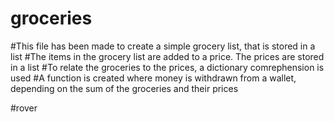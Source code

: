 # groceries
#This file has been made to create a simple grocery list, that is stored in a list
#The items in the grocery list are added to a price. The prices are stored in a list
#To relate the groceries to the prices, a dictionary comrephension is used
#A function is created where money is withdrawn from a wallet, depending on the sum of the groceries and their prices

#rover
